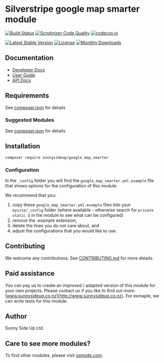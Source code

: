# Silverstripe google map smarter module
[![Build Status](https://travis-ci.org/sunnysideup/silverstripe-google_map_smarter.svg?branch=master)](https://travis-ci.org/sunnysideup/silverstripe-google_map_smarter)
[![Scrutinizer Code Quality](https://scrutinizer-ci.com/g/sunnysideup/silverstripe-google_map_smarter/badges/quality-score.png?b=master)](https://scrutinizer-ci.com/g/sunnysideup/silverstripe-google_map_smarter/?branch=master)
[![codecov.io](https://codecov.io/github/sunnysideup/silverstripe-google_map_smarter/coverage.svg?branch=master)](https://codecov.io/github/sunnysideup/silverstripe-google_map_smarter?branch=master)

[![Latest Stable Version](https://poser.pugx.org/sunnysideup/google_map_smarter/version)](https://packagist.org/packages/sunnysideup/google_map_smarter)
[![License](https://poser.pugx.org/sunnysideup/google_map_smarter/license)](https://packagist.org/packages/sunnysideup/google_map_smarter)
[![Monthly Downloads](https://poser.pugx.org/sunnysideup/google_map_smarter/d/monthly)](https://packagist.org/packages/sunnysideup/google_map_smarter)


## Documentation



 * [Developer Docs](docs/en/INDEX.md)
 * [User Guide](docs/en/userguide.md)
 * [API Docs](http://docs.ssmods.com/sunnysideup/google_map_smarter/classes.xhtml)


## Requirements



See [composer.json](composer.json) for details


### Suggested Modules



See [composer.json](composer.json) for details


## Installation


```
composer require sunnysideup/google_map_smarter
```

### Configuration



In the `_config` folder you will find the `google_map_smarter.yml.example`
file that shows options for the configuration of this module.

We recommend that you:

  1. copy these `google_map_smarter.yml.example` files into your
`mysite/_config` folder (where available - otherwise search for `private static $` in the module to see what can be configured)
  2. remove the .example extension,
  3. delete the lines you do not care about, and
  4. adjust the configurations that you would like to use.


## Contributing



We welcome any contributions. See [CONTRIBUTING.md](CONTRIBUTING.md) for more details.

## Paid assistance



You can pay us to create an improved / adapted version of this module for your own projects.  Please contact us if you like to find out more: [www.sunnysideup.co.nz](http://www.sunnysideup.co.nz).  For exmaple, we can write tests for this module.  

## Author



Sunny Side Up Ltd.


## Care to see more modules?

To find other modules, please visit [ssmods.com](http://ssmods.com/).
